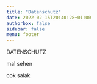 ```yaml
---
title: "Datenschutz"
date: 2022-02-15T20:40:28+01:00
authorbox: false
sidebar: false
menu: footer
---
```


DATENSCHUTZ

mal sehen

cok salak